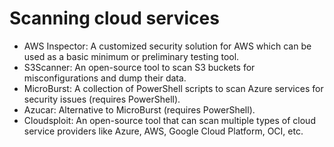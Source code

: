 # Scanning cloud services

* AWS Inspector: A customized security solution for AWS which can be used as a basic minimum or preliminary testing tool.
* S3Scanner: An open-source tool to scan S3 buckets for misconfigurations and dump their data.
* MicroBurst: A collection of PowerShell scripts to scan Azure services for security issues (requires PowerShell).
* Azucar: Alternative to MicroBurst (requires PowerShell).
* Cloudsploit: An open-source tool that can scan multiple types of cloud service providers like Azure, AWS, Google 
Cloud Platform, OCI, etc.
